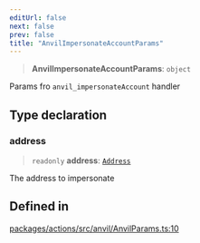 ```yaml
---
editUrl: false
next: false
prev: false
title: "AnvilImpersonateAccountParams"
---
```


> **AnvilImpersonateAccountParams**: `object`

Params fro `anvil_impersonateAccount` handler

## Type declaration

### address

> `readonly` **address**: [`Address`](/reference/tevm/actions/type-aliases/address/)

The address to impersonate

## Defined in

[packages/actions/src/anvil/AnvilParams.ts:10](https://github.com/evmts/tevm-monorepo/blob/main/packages/actions/src/anvil/AnvilParams.ts#L10)
